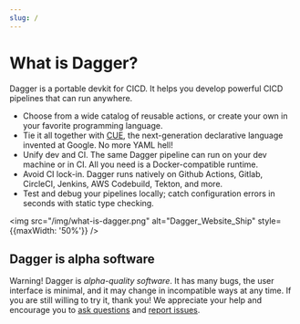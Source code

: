 ```yaml
---
slug: /
---
```


# What is Dagger?

Dagger is a portable devkit for CICD. It helps you develop powerful CICD pipelines that can run anywhere.

* Choose from a wide catalog of reusable actions, or create your own in your favorite programming language.
* Tie it all together with [CUE](https://cuelang.org), the next-generation declarative language invented at Google. No more YAML hell!
* Unify dev and CI. The same Dagger pipeline can run on your dev machine or in CI. All you need is a Docker-compatible runtime.
* Avoid CI lock-in. Dagger runs natively on Github Actions, Gitlab, CircleCI, Jenkins, AWS Codebuild, Tekton, and more.
* Test and debug your pipelines locally; catch configuration errors in seconds with static type checking.

<img src="/img/what-is-dagger.png" alt="Dagger_Website_Ship" style={{maxWidth: '50%'}} />

## Dagger is alpha software

Warning! Dagger is _alpha-quality software_. It has many bugs, the user interface is minimal, and it may change in incompatible ways at any time. If you are still
willing to try it, thank you! We appreciate your help and encourage you to [ask
questions](https://github.com/dagger/dagger/discussions) and [report issues](https://github.com/dagger/dagger/issues).
